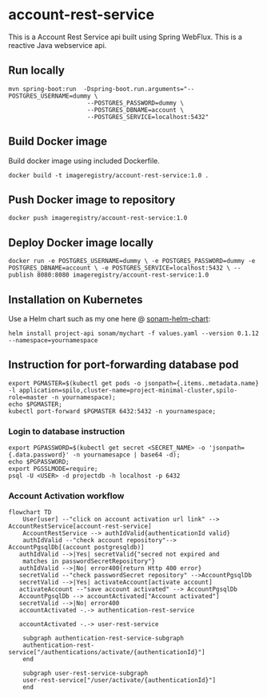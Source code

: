 # account-rest-service

This is a Account Rest Service api built using Spring WebFlux. 
This is a reactive Java webservice api.


## Run locally

```
mvn spring-boot:run  -Dspring-boot.run.arguments="--POSTGRES_USERNAME=dummy \
                      --POSTGRES_PASSWORD=dummy \
                      --POSTGRES_DBNAME=account \
                      --POSTGRES_SERVICE=localhost:5432"
```
 
 
## Build Docker image

Build docker image using included Dockerfile.


`docker build -t imageregistry/account-rest-service:1.0 .` 

## Push Docker image to repository

`docker push imageregistry/account-rest-service:1.0`

## Deploy Docker image locally

`docker run -e POSTGRES_USERNAME=dummy \
 -e POSTGRES_PASSWORD=dummy -e POSTGRES_DBNAME=account \
  -e POSTGRES_SERVICE=localhost:5432 \
 --publish 8080:8080 imageregistry/account-rest-service:1.0`


## Installation on Kubernetes
Use a Helm chart such as my one here @ [sonam-helm-chart](https://github.com/sonamsamdupkhangsar/sonam-helm-chart):

```
helm install project-api sonam/mychart -f values.yaml --version 0.1.12 --namespace=yournamespace
```

## Instruction for port-forwarding database pod
```
export PGMASTER=$(kubectl get pods -o jsonpath={.items..metadata.name} -l application=spilo,cluster-name=project-minimal-cluster,spilo-role=master -n yournamespace); 
echo $PGMASTER;
kubectl port-forward $PGMASTER 6432:5432 -n yournamespace;
```

### Login to database instruction
```
export PGPASSWORD=$(kubectl get secret <SECRET_NAME> -o 'jsonpath={.data.password}' -n yournamesapce | base64 -d);
echo $PGPASSWORD;
export PGSSLMODE=require;
psql -U <USER> -d projectdb -h localhost -p 6432

```


### Account Activation workflow
```mermaid
flowchart TD
    User[user] --"click on account activation url link" -->  AccountRestService[account-rest-service] 
    AccountRestService --> authIdValid{authenticationId valid}
    authIdValid --"check account repository"--> AccountPgsqlDb[(account postgresqldb)]
   authIdValid -->|Yes| secretValid{"secred not expired and
    matches in passwordSecretRepository"}
   authIdValid -->|No| error400{return Http 400 error}
   secretValid --"check passwordSecret repository" -->AccountPgsqlDb
   secretValid -->|Yes| activateAccount[activate account]
   activateAccount --"save account activated" --> AccountPgsqlDb
   AccountPgsqlDb --> accountActivated["Account activated"]
   secretValid -->|No| error400    
   accountActivated -.-> authentication-rest-service
   
   accountActivated -.-> user-rest-service
    
    subgraph authentication-rest-service-subgraph
    authentication-rest-service["/authentications/activate/{authenticationId}"]
    end
    
    subgraph user-rest-service-subgraph
    user-rest-service["/user/activate/{authenticationId}"]
    end    
```



